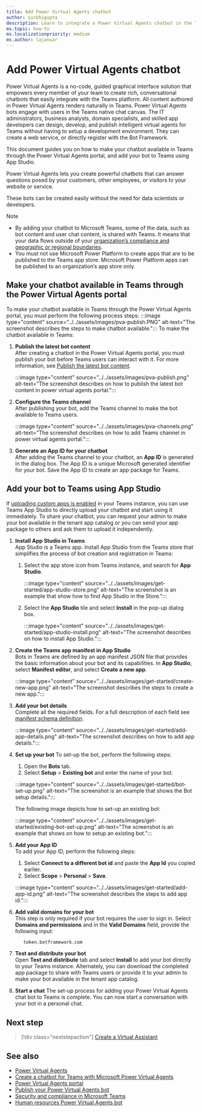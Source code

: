 ```yaml
---
title: Add Power Virtual Agents chatbot
author: surbhigupta
description: Learn to integrate a Power Virtual Agents chatbot in the Teams platform to create conversational chatbots and to integrate it with Teams
ms.topic: how-to
ms.localizationpriority: medium
ms.author: lajanuar
---
```


# Add Power Virtual Agents chatbot

Power Virtual Agents is a no-code, guided graphical interface solution that empowers every member of your team to create rich, conversational chatbots that easily integrate with the Teams platform. All content authored in Power Virtual Agents renders naturally in Teams. Power Virtual Agents bots engage with users in the Teams native chat canvas. The IT administrators, business analysts, domain specialists, and skilled app developers can design, develop, and publish intelligent virtual agents for Teams without having to setup a development environment. They can create a web service, or directly register with the Bot Framework.

This document guides you on how to make your chatbot available in Teams through the Power Virtual Agents portal, and add your bot to Teams using App Studio.

Power Virtual Agents lets you create powerful chatbots that can answer questions posed by your customers, other employees, or visitors to your website or service.

These bots can be created easily without the need for data scientists or developers.

> [!NOTE]
>
> * By adding your chatbot to Microsoft Teams, some of the data, such as bot content and user chat content, is shared with Teams. It means that your data flows outside of your [organization’s compliance and geographic or regional boundaries](/power-virtual-agents/data-location). <br/>
> * You must not use Microsoft Power Platform to create apps that are to be published to the Teams app store. Microsoft Power Platform apps can be published to an organization’s app store only.

## Make your chatbot available in Teams through the Power Virtual Agents portal

To make your chatbot available in Teams through the Power Virtual Agents portal, you must perform the following process steps:
:::image type="content" source="../../assets/images/pva-publish.PNG" alt-text="The screenshot describes the steps to make chatbot available.":::
To make the chatbot available in Teams:

1. **Publish the latest bot content**  
After creating a chatbot in the Power Virtual Agents portal, you must publish your bot before Teams users can interact with it. For more information, see [Publish the latest bot content](/power-virtual-agents/publication-fundamentals-publish-channels#publish-the-latest-bot-content).

   :::image type="content" source="../../assets/images/pva-publish.png" alt-text="The screenshot describes on how to publish the latest bot content in power virtual agents portal.":::

1. **Configure the Teams channel**  
After publishing your bot, add the Teams channel to make the bot available to Teams users.

   :::image type="content" source="../../assets/images/pva-channels.png" alt-text="The screenshot describes on how to add Teams channel in power virtual agents portal.":::

1. **Generate an App ID for your chatbot**  
After adding the Teams channel to your chatbot, an **App ID** is generated in the dialog box. The App ID is a unique Microsoft generated identifier for your bot. Save the App ID to create an app package for Teams.

## Add your bot to Teams using App Studio

If [uploading custom apps is enabled](/microsoftteams/admin-settings) in your Teams instance, you can use Teams App Studio to directly upload your chatbot and start using it immediately. To share your chatbot, you can request your admin to make your bot available in the tenant app catalog or you can send your app package to others and ask them to upload it independently.

1. **Install App Studio in Teams**  
App Studio is a Teams app. Install App Studio from the Teams store that simplifies the process of bot creation and registration in Teams:

   1. Select the app store icon from Teams instance, and search for **App Studio**.

      :::image type="content" source="../../assets/images/get-started/app-studio-store.png" alt-text="The screenshot is an example that show how to find App Studio in the Store.":::

   1. Select the **App Studio** tile and select **Install** in the pop-up dialog box.

      :::image type="content" source="../../assets/images/get-started/app-studio-install.png" alt-text="The screenshot describes on how to install App Studio.":::

1. **Create the Teams app manifest in App Studio**  
Bots in Teams are defined by an app manifest JSON file that provides the basic information about your bot and its capabilities. In **App Studio**, select **Manifest editor**, and select **Create a new app**.

    :::image type="content" source="../../assets/images/get-started/create-new-app.png" alt-text="The screenshot describes the steps to create a new app.":::

1. **Add your bot details**  
Complete all the required fields. For a full description of each field see [manifest schema definition](../../resources/schema/manifest-schema.md).

    :::image type="content" source="../../assets/images/get-started/add-app-details.png" alt-text="The screenshot describes on how to add app details.":::

1. **Set up your bot**
To set-up the bot, perform the following steps:
     1. Open the **Bots** tab.
     1. Select **Setup** > **Existing bot** and enter the name of your bot.

   :::image type="content" source="../../assets/images/get-started/bot-set-up.png" alt-text="The screenshot is an example that shows the Bot setup details.":::

   The following image depicts how to set-up an existing bot:

   :::image type="content" source="../../assets/images/get-started/existing-bot-set-up.png" alt-text="The screenshot is an example that shows on how to setup an existing bot.":::

1. **Add your App ID**  
To add your App ID, perform the following steps:  
    1. Select **Connect to a different bot id** and paste the **App Id** you copied earlier.
    1. Select **Scope** > **Personal** > **Save**.

    :::image type="content" source="../../assets/images/get-started/add-app-id.png" alt-text="The screenshot describes the steps to add app id.":::

1. **Add valid domains for your bot**  
This step is only required if your bot requires the user to sign in. Select **Domains and permissions** and in the **Valid Domains** field, provide the following input:

    ```bash
       token.botframework.com
    ```

1. **Test and distribute your bot**  
Open **Test and distribute** tab and select **Install** to add your bot directly to your Teams instance. Alternately, you can download the completed app package to share with Teams users or provide it to your admin to make your bot available in the tenant app catalog.

1. **Start a chat**
The set-up process for adding your Power Virtual Agents chat bot to Teams is complete. You can now start a conversation with your bot in a personal chat.

## Next step

> [!div class="nextstepaction"]
> [Create a Virtual Assistant](~/samples/virtual-assistant.md)

## See also

* [Power Virtual Agents](/power-virtual-agents/fundamentals-what-is-power-virtual-agents)  
* [Create a chatbot for Teams with Microsoft Power Virtual Agents](../bot-features.md#bots-with-power-virtual-agents)
* [Power Virtual Agents portal](https://powervirtualagents.microsoft.com)
* [Publish your Power Virtual Agents bot](/power-virtual-agents/publication-fundamentals-publish-channels)
* [Security and compliance in Microsoft Teams](/MicrosoftTeams/security-compliance-overview)
* [Human resources Power Virtual Agents bot](/power-virtual-agents/teams/fundamentals-get-started-teams)
